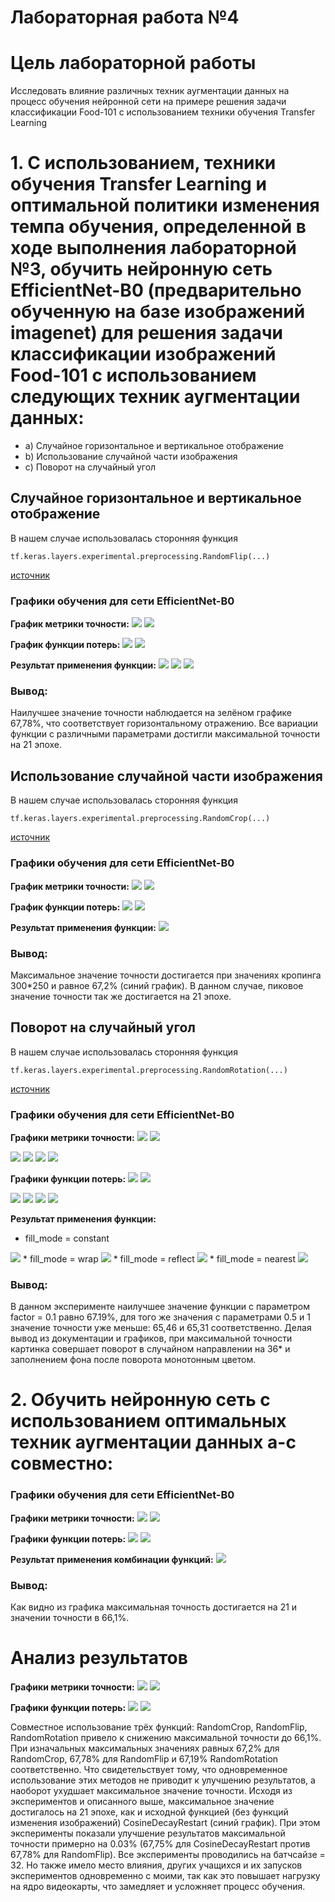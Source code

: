 Лабораторная работа №4
====
# Цель лабораторной работы
Исследовать влияние различных техник аугментации данных на процесс обучения нейронной сети на примере решения задачи классификации Food-101 с использованием техники обучения Transfer Learning

# 1. С использованием, техники обучения Transfer Learning и оптимальной политики изменения темпа обучения, определенной в ходе выполнения лабораторной №3, обучить нейронную сеть EfficientNet-B0 (предварительно обученную на базе изображений imagenet) для решения задачи классификации изображений Food-101 с использованием следующих техник аугментации данных:
 * a) Случайное горизонтальное и вертикальное отображение
 * b) Использование случайной части изображения
 * c) Поворот на случайный угол
 
## Случайное горизонтальное и вертикальное отображение
 
В нашем случае использовалась сторонняя функция
 ```
tf.keras.layers.experimental.preprocessing.RandomFlip(...)
```
[источник](https://www.tensorflow.org/api_docs/python/tf/keras/layers/experimental/preprocessing/RandomFlip)

### Графики обучения для сети EfficientNet-B0

**График метрики точности:** 
<img src="./random-flip/accuracy.png">
<img src="./random-flip/epoch_categorical_accuracy.svg">

**График функции потерь:**
<img src="./random-flip/loss.png">
<img src="./random-flip/epoch_loss.svg">

**Результат применения функции:**
<img src="./random-flip/horizontal_and_vertical.png">
<img src="./random-flip/vertical.png">
<img src="./random-flip/horizontal.png">

### Вывод:
Наилучшее значение точности наблюдается на зелёном графике 67,78%, что соответствует горизонтальному отражению. Все вариации функции с различными параметрами достигли максимальной точности на 21 эпохе.


## Использование случайной части изображения
 
В нашем случае использовалась сторонняя функция
```
tf.keras.layers.experimental.preprocessing.RandomCrop(...)
```
[источник](https://www.tensorflow.org/api_docs/python/tf/keras/layers/experimental/preprocessing/RandomCrop)

### Графики обучения для сети EfficientNet-B0

**График метрики точности:** 
<img src="./random-crop/accuracy.png">
<img src="./random-crop/epoch_categorical_accuracy.svg">

**График функции потерь:**
<img src="./random-crop/loss.png">
<img src="./random-crop/epoch_loss.svg">

**Результат применения функции:**
<img src="./random-crop/crop.png">

### Вывод:
Максимальное значение точности достигается при значениях кропинга 300*250 и равное 67,2% (синий график). В данном случае, пиковое значение точности так же достигается на 21 эпохе.


## Поворот на случайный угол
 
В нашем случае использовалась сторонняя функция
```
tf.keras.layers.experimental.preprocessing.RandomRotation(...)
```
[источник](https://www.tensorflow.org/api_docs/python/tf/keras/layers/experimental/preprocessing/RandomRotation)

### Графики обучения для сети EfficientNet-B0

**Графики метрики точности:** 
<img src="./random-rotation/0.1/accuracy.png">
<img src="./random-rotation/0.1/epoch_categorical_accuracy.svg">

<img src="./random-rotation/0.5/accuracy.png">
<img src="./random-rotation/0.5/epoch_categorical_accuracy.svg">

<img src="./random-rotation/1/accuracy.png">
<img src="./random-rotation/1/epoch_categorical_accuracy.svg">

**Графики функции потерь:**
<img src="./random-rotation/0.1/loss.png">
<img src="./random-rotation/0.1/epoch_loss.svg">

<img src="./random-rotation/0.5/loss.png">
<img src="./random-rotation/0.5/epoch_loss.svg">

<img src="./random-rotation/1/loss.png">
<img src="./random-rotation/1/epoch_loss.svg">

**Результат применения функции:**
* fill_mode = constant
<img src="./random-rotation/rotation-1.png">
* fill_mode = wrap
<img src="./random-rotation/rotation-2.png">
* fill_mode = reflect
<img src="./random-rotation/rotation-3.png">
* fill_mode = nearest
<img src="./random-rotation/rotation-4.png">

### Вывод:
В данном эксперименте наилучшее значение функции с параметром factor = 0.1 равно 67.19%, для того же значения с параметрами 0.5 и 1 значение точности уже меньше: 65,46 и 65,31 соответственно. Делая вывод из документации и графиков, при максимальной точности картинка совершает поворот в случайном направлении на 36* и заполнением фона после поворота монотонным цветом.


# 2. Обучить нейронную сеть с использованием оптимальных техник аугментации данных a-с совместно:

### Графики обучения для сети EfficientNet-B0

**Графики метрики точности:** 
<img src="./random-multipl/accuracy.png">
<img src="./random-multipl/epoch_categorical_accuracy.svg">

**Графики функции потерь:**
<img src="./random-multipl/loss.png">
<img src="./random-multipl/epoch_loss.svg">

**Результат применения комбинации функций:**
<img src="./random-multipl/multi.png">

### Вывод:
Как видно из графика максимальная точность достигается на 21 и значении точности в 66,1%. 
	
# Анализ результатов
**Графики метрики точности:** 
<img src="./max-values/accuracy.png">
<img src="./max-values/epoch_categorical_accuracy.svg">

**Графики функции потерь:**
<img src="./max-values/loss.png">
<img src="./max-values/epoch_loss.svg">

Совместное использование трёх функций: RandomCrop, RandomFlip, RandomRotation привело к снижению максимальной точности до 66,1%. При изначальных максимальных значениях равных 67,2% для RandomCrop, 67,78% для RandomFlip и 67,19% RandomRotation соответственно. Что свидетельствует тому, что одновременное использование этих методов не приводит к улучшению результатов, а наоборот ухудшает максимальное значение точности. Исходя из экспериментов и описанного выше, максимальное значение достигалось на 21 эпохе, как и исходной функцией (без функций изменения изображений) CosineDecayRestart (синий график). При этом эксперименты показали улучшение результатов максимальной точности примерно на 0.03% (67,75% для CosineDecayRestart против 67,78% для RandomFlip). Все эксперименты проводились на батчсайзе = 32. Но также имело место влияния, других учащихся и их запусков экспериментов одновременно с моими, так как это повышает нагрузку на ядро видеокарты, что замедляет и усложняет процесс обучения. 

